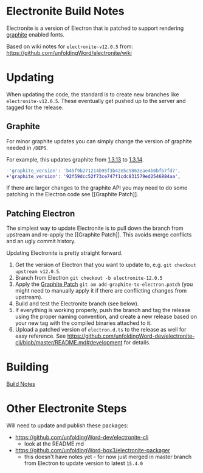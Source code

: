 # Electronite Build Notes

Electronite is a version of Electron that is patched to support rendering [graphite](https://github.com/silnrsi/graphite) enabled fonts.

Based on wiki notes for `electronite-v12.0.5` from: https://github.com/unfoldingWord/electronite/wiki

# Updating

When updating the code, the standard is to create new branches like `electronite-v12.0.5`. These eventually get pushed up to the server and tagged for the release.

## Graphite

For minor graphite updates you can simply change the version of graphite needed in `/DEPS`.

For example, this updates graphite from [1.3.13](https://github.com/silnrsi/graphite/releases/tag/1.3.13) to [1.3.14](https://github.com/silnrsi/graphite/releases/tag/1.3.14).
```diff
-'graphite_version': 'b45f9b271214b95f3b42e5c9863eae4b0bfb7fd7',
+'graphite_version': '92f59dcc52f73ce747f1cdc831579ed2546884aa',
```

If there are larger changes to the graphite API you may need to do some patching in the Electron code see [[Graphite Patch]].

## Patching Electron

The simplest way to update Electronite is to pull down the branch from upstream and re-apply the [[Graphite Patch]]. This avoids merge conflicts and an ugly commit history.

Updating Electronite is pretty straight forward.
1. Get the version of Electron that you want to update to, e.g. `git checkout upstream v12.0.5`.
2. Branch from Electron `git checkout -b electronite-12.0.5`
3. Apply the [Graphite Patch](https://github.com/unfoldingWord/electronite/wiki/Graphite-Patch) `git am add-graphite-to-electron.patch` (you might need to manually apply it if there are conflicting changes from upstream).
4. Build and test the Electronite branch (see below).
5. If everything is working properly, push the branch and tag the release using the proper naming convention, and create a new release based on your new tag with the compiled binaries attached to it.
6. Upload a patched version of `electron.d.ts` to the release as well for easy reference. See https://github.com/unfoldingWord-dev/electronite-cli/blob/master/README.md#development for details.

# Building

[Build Notes](https://github.com/unfoldingWord/electronite/blob/v17.3.1-graphite/docs/development/Electronite/ElectroniteCurrentVersionBuildNotes.md)

# Other Electronite Steps

Will need to update and publish these packages:
- https://github.com/unfoldingWord-dev/electronite-cli
    - look at the README.md
- https://github.com/unfoldingWord-box3/electronite-packager
    - this doesn't have notes yet - for now just merged in master branch from Electron to update version to latest `15.4.0`
